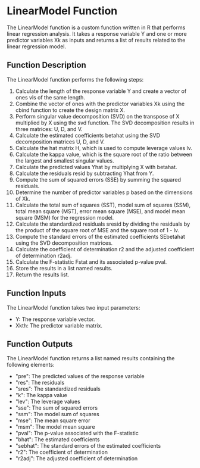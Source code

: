 # LinearModel Function
The LinearModel function is a custom function written in R that performs linear regression analysis. It takes a response variable Y and one or more predictor variables Xk as inputs and returns a list of results related to the linear regression model.

## Function Description
The LinearModel function performs the following steps:

1. Calculate the length of the response variable Y and create a vector of ones vls of the same length.
2. Combine the vector of ones with the predictor variables Xk using the cbind function to create the design matrix X.
3. Perform singular value decomposition (SVD) on the transpose of X multiplied by X using the svd function. The SVD decomposition results in three matrices: U, D, and V.
4. Calculate the estimated coefficients betahat using the SVD decomposition matrices U, D, and V.
5. Calculate the hat matrix H, which is used to compute leverage values lv.
6. Calculate the kappa value, which is the square root of the ratio between the largest and smallest singular values.
7. Calculate the predicted values Yhat by multiplying X with betahat.
8. Calculate the residuals resid by subtracting Yhat from Y.
9. Compute the sum of squared errors (SSE) by summing the squared residuals.
10. Determine the number of predictor variables p based on the dimensions of Xk.
11. Calculate the total sum of squares (SST), model sum of squares (SSM), total mean square (MST), error mean square (MSE), and model mean square (MSM) for the regression model.
12. Calculate the standardized residuals sresid by dividing the residuals by the product of the square root of MSE and the square root of 1 - lv.
13. Compute the standard errors of the estimated coefficients SEbetahat using the SVD decomposition matrices.
14. Calculate the coefficient of determination r2 and the adjusted coefficient of determination r2adj.
15. Calculate the F-statistic Fstat and its associated p-value pval.
16. Store the results in a list named results.
17. Return the results list.

## Function Inputs
The LinearModel function takes two input parameters:

- Y: The response variable vector.
- Xkth: The predictor variable matrix.

## Function Outputs
The LinearModel function returns a list named results containing the following elements:

- "pre": The predicted values of the response variable
- "res": The residuals
- "sres": The standardized residuals
- "k": The kappa value
- "lev": The leverage values
- "sse": The sum of squared errors
- "ssm": The model sum of squares
- "mse": The mean square error
- "msm": The model mean square
- "pval": The p-value associated with the F-statistic
- "bhat": The estimated coefficients
- "sebhat": The standard errors of the estimated coefficients
- "r2": The coefficient of determination
- "r2adj": The adjusted coefficient of determination

